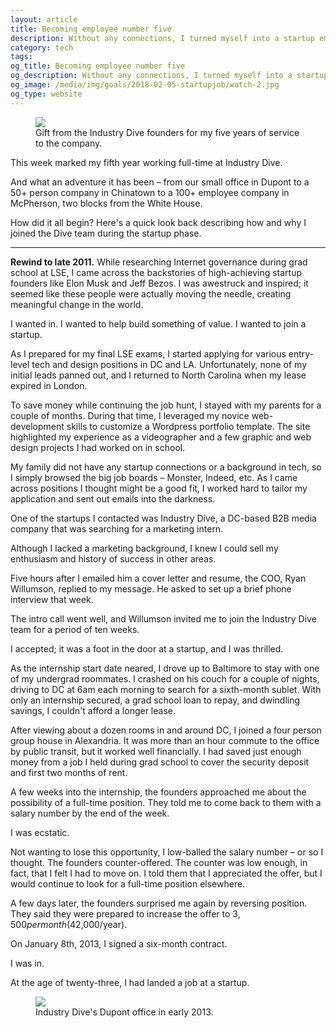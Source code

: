 ```yaml
---
layout: article
title: Becoming employee number five
description: Without any connections, I turned myself into a startup employee in 2013.
category: tech
tags:
og_title: Becoming employee number five
og_description: Without any connections, I turned myself into a startup employee in 2013.
og_image: /media/img/goals/2018-02-05-startupjob/watch-2.jpg
og_type: website
---
```


<div class="medium-frame">
	<figure>
		<img src="{{ site.url }}/media/img/goals/2018-02-05-startupjob/watch-2.jpg">
		<figcaption>Gift from the Industry Dive founders for my five years of service to the company.</figcaption>
	</figure>
</div>

This week marked my fifth year working full-time at Industry Dive.

And what an adventure it has been – from our small office in Dupont to a 50+ person company in Chinatown to a 100+ employee company in McPherson, two blocks from the White House.

How did it all begin? Here's a quick look back describing how and why I joined the Dive team during the startup phase.

<hr>

**Rewind to late 2011.** While researching Internet governance during grad school at LSE, I came across the backstories of high-achieving startup founders like Elon Musk and Jeff Bezos. I was awestruck and inspired; it seemed like these people were actually moving the needle, creating meaningful change in the world.

I wanted in. I wanted to help build something of value. I wanted to join a startup.

As I prepared for my final LSE exams, I started applying for various entry-level tech and design positions in DC and LA. Unfortunately, none of my initial leads panned out, and I returned to North Carolina when my lease expired in London.

To save money while continuing the job hunt, I stayed with my parents for a couple of months. During that time, I leveraged my novice web-development skills to customize a Wordpress portfolio template. The site highlighted my experience as a videographer and a few graphic and web design projects I had worked on in school.

My family did not have any startup connections or a background in tech, so I simply browsed the big job boards – Monster, Indeed, etc. As I came across positions I thought might be a good fit, I worked hard to tailor my application and sent out emails into the darkness.

One of the startups I contacted was Industry Dive, a DC-based B2B media company that was searching for a marketing intern.

Although I lacked a marketing background, I knew I could sell my enthusiasm and history of success in other areas.

Five hours after I emailed him a cover letter and resume, the COO, Ryan Willumson, replied to my message. He asked to set up a brief phone interview that week.

The intro call went well, and Willumson invited me to join the Industry Dive team for a period of ten weeks.

I accepted; it was a foot in the door at a startup, and I was thrilled.

As the internship start date neared, I drove up to Baltimore to stay with one of my undergrad roommates. I crashed on his couch for a couple of nights, driving to DC at 6am each morning to search for a sixth-month sublet. With only an internship secured, a grad school loan to repay, and dwindling savings, I couldn't afford a longer lease.

After viewing about a dozen rooms in and around DC, I joined a four person group house in Alexandria. It was more than an hour commute to the office by public transit, but it worked well financially. I had saved just enough money from a job I held during grad school to cover the security deposit and first two months of rent.

A few weeks into the internship, the founders approached me about the possibility of a full-time position. They told me to come back to them with a salary number by the end of the week.

I was ecstatic.

Not wanting to lose this opportunity, I low-balled the salary number – or so I thought. The founders counter-offered. The counter was low enough, in fact, that I felt I had to move on. I told them that I appreciated the offer, but I would continue to look for a full-time position elsewhere.

A few days later, the founders surprised me again by reversing position. They said they were prepared to increase the offer to $3,500 per month ($42,000/year).

On January 8th, 2013, I signed a six-month contract.

I was in. 

At the age of twenty-three, I had landed a job at a startup.

<div class="medium-frame">
	<figure>
		<img src="{{ site.url }}/media/img/goals/2018-02-05-startupjob/id-dupont.jpg">
		<figcaption>Industry Dive's Dupont office in early 2013.</figcaption>
	</figure>
</div>